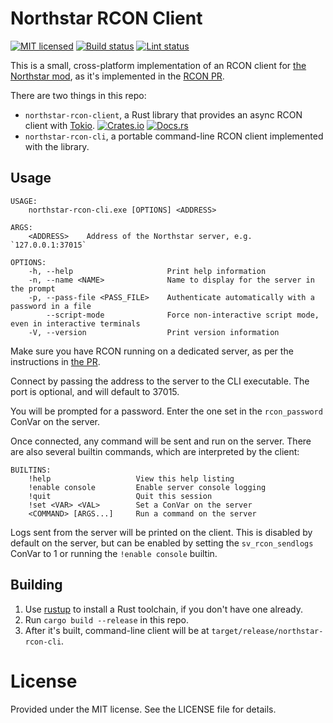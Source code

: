 # Northstar RCON Client

[![MIT licensed][mit-badge]][mit-url]
[![Build status][build-badge]][build-url]
[![Lint status][lint-badge]][lint-url]

[mit-badge]: https://img.shields.io/badge/license-MIT-blue.svg
[mit-url]: https://github.com/cpdt/northstar-rcon-client/blob/master/LICENSE
[build-badge]: https://github.com/cpdt/northstar-rcon-client/workflows/Build/badge.svg
[build-url]: https://github.com/cpdt/northstar-rcon-client/actions?query=workflow%3ABuild+branch%3Amain
[lint-badge]: https://github.com/cpdt/northstar-rcon-client/workflows/Lint/badge.svg
[lint-url]: https://github.com/cpdt/northstar-rcon-client/actions?query=workflow%3ALint+branch%3Amain

This is a small, cross-platform implementation of an RCON client for [the Northstar mod](https://northstar.tf/), as it's
implemented in the [RCON PR](https://github.com/R2Northstar/NorthstarLauncher/pull/100).

There are two things in this repo:

 - `northstar-rcon-client`, a Rust library that provides an async RCON client with [Tokio](https://tokio.rs/). [![Crates.io][crates-badge]][crates-url] [![Docs.rs][docs-badge]][docs-url]
 - `northstar-rcon-cli`, a portable command-line RCON client implemented with the library.

[crates-badge]: https://img.shields.io/crates/v/northstar-rcon-client.svg
[crates-url]: https://crates.io/crates/northstar-rcon-client
[docs-badge]: https://img.shields.io/docsrs/northstar-rcon-client
[docs-url]: https://docs.rs/northstar-rcon-client/latest/northstar-rcon-client

## Usage

```
USAGE:
    northstar-rcon-cli.exe [OPTIONS] <ADDRESS>

ARGS:
    <ADDRESS>    Address of the Northstar server, e.g. `127.0.0.1:37015`

OPTIONS:
    -h, --help                     Print help information
    -n, --name <NAME>              Name to display for the server in the prompt
    -p, --pass-file <PASS_FILE>    Authenticate automatically with a password in a file
        --script-mode              Force non-interactive script mode, even in interactive terminals
    -V, --version                  Print version information
```

Make sure you have RCON running on a dedicated server, as per the instructions in
[the PR](https://github.com/R2Northstar/NorthstarLauncher/pull/100).

Connect by passing the address to the server to the CLI executable. The port is optional, and will default to 37015.

You will be prompted for a password. Enter the one set in the `rcon_password` ConVar on the server.

Once connected, any command will be sent and run on the server. There are also several builtin commands, which are
interpreted by the client:

```
BUILTINS:
    !help                   View this help listing
    !enable console         Enable server console logging
    !quit                   Quit this session
    !set <VAR> <VAL>        Set a ConVar on the server
    <COMMAND> [ARGS...]     Run a command on the server
```

Logs sent from the server will be printed on the client. This is disabled by default on the server, but can be enabled
by setting the `sv_rcon_sendlogs` ConVar to 1 or running the `!enable console` builtin.

## Building

 1. Use [rustup](https://rustup.rs/) to install a Rust toolchain, if you don't have one already.
 2. Run `cargo build --release` in this repo.
 3. After it's built, command-line client will be at `target/release/northstar-rcon-cli`.

# License

Provided under the MIT license. See the LICENSE file for details.
